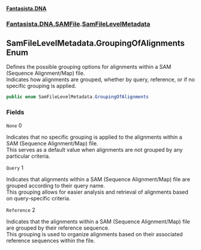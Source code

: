 #### [Fantasista.DNA](index.md 'index')
### [Fantasista.DNA.SAMFile](Fantasista.DNA.SAMFile.md 'Fantasista.DNA.SAMFile').[SamFileLevelMetadata](Fantasista.DNA.SAMFile.SamFileLevelMetadata.md 'Fantasista.DNA.SAMFile.SamFileLevelMetadata')

## SamFileLevelMetadata.GroupingOfAlignments Enum

Defines the possible grouping options for alignments within a SAM (Sequence Alignment/Map) file.  
Indicates how alignments are grouped, whether by query, reference, or if no specific grouping is applied.

```csharp
public enum SamFileLevelMetadata.GroupingOfAlignments
```
### Fields

<a name='Fantasista.DNA.SAMFile.SamFileLevelMetadata.GroupingOfAlignments.None'></a>

`None` 0

Indicates that no specific grouping is applied to the alignments within a SAM (Sequence Alignment/Map) file.  
This serves as a default value when alignments are not grouped by any particular criteria.

<a name='Fantasista.DNA.SAMFile.SamFileLevelMetadata.GroupingOfAlignments.Query'></a>

`Query` 1

Indicates that alignments within a SAM (Sequence Alignment/Map) file are grouped according to their query name.  
This grouping allows for easier analysis and retrieval of alignments based on query-specific criteria.

<a name='Fantasista.DNA.SAMFile.SamFileLevelMetadata.GroupingOfAlignments.Reference'></a>

`Reference` 2

Indicates that the alignments within a SAM (Sequence Alignment/Map) file are grouped by their reference sequence.  
This grouping is used to organize alignments based on their associated reference sequences within the file.